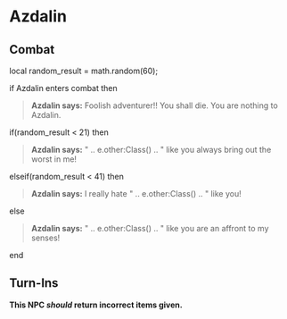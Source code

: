 # Azdalin
## Combat

local random_result = math.random(60);


if Azdalin enters combat  then


>**Azdalin says:** Foolish adventurer!!  You shall die.  You are nothing to Azdalin. 


if(random_result < 21) then



>**Azdalin says:** " .. e.other:Class() .. " like you always bring out the worst in me!


elseif(random_result < 41) then



>**Azdalin says:** I really hate " .. e.other:Class() .. " like you!


else



>**Azdalin says:** " .. e.other:Class() .. " like you are an affront to my senses!

end

## Turn-Ins



**This NPC *should* return incorrect items given.**







